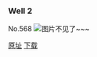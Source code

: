 ### Well 2
No.568
![图片不见了~~~](https://imgs.xkcd.com/comics/well_2.png)

[原址](https://xkcd.com//568) [下载](https://imgs.xkcd.com/comics/well_2.png)

